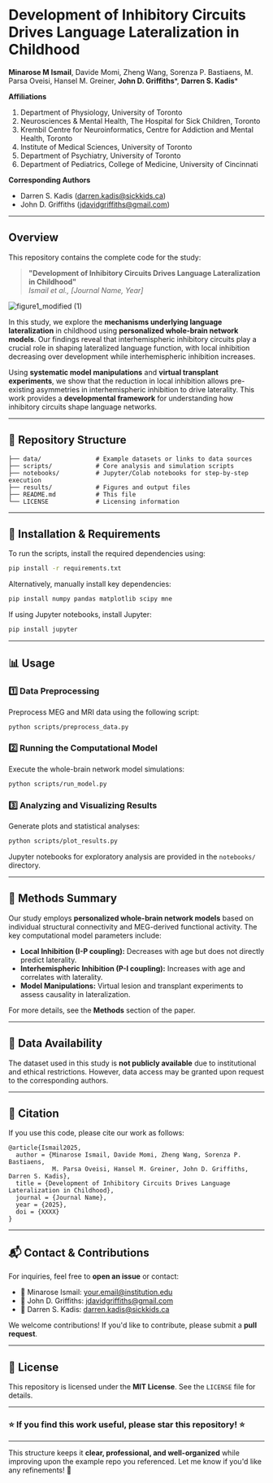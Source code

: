 # **Development of Inhibitory Circuits Drives Language Lateralization in Childhood**  
**Minarose M Ismail**, Davide Momi, Zheng Wang, Sorenza P. Bastiaens, M. Parsa Oveisi, Hansel M. Greiner, **John D. Griffiths***, **Darren S. Kadis***

**Affiliations**  
1. Department of Physiology, University of Toronto  
2. Neurosciences & Mental Health, The Hospital for Sick Children, Toronto  
3. Krembil Centre for Neuroinformatics, Centre for Addiction and Mental Health, Toronto  
4. Institute of Medical Sciences, University of Toronto  
5. Department of Psychiatry, University of Toronto  
6. Department of Pediatrics, College of Medicine, University of Cincinnati  

**Corresponding Authors**    
- Darren S. Kadis ([darren.kadis@sickkids.ca](mailto:darren.kadis@sickkids.ca))
- John D. Griffiths ([jdavidgriffiths@gmail.com](mailto:jdavidgriffiths@gmail.com))  

---

## **Overview**  
This repository contains the complete code for the study:  

> **"Development of Inhibitory Circuits Drives Language Lateralization in Childhood"**  
> *Ismail et al., [Journal Name, Year]*

![figure1_modified (1)](https://github.com/user-attachments/assets/c0a3da7c-89ad-4dee-8a9c-3988d4545b3b)

In this study, we explore the **mechanisms underlying language lateralization** in childhood using **personalized whole-brain network models**. Our findings reveal that interhemispheric inhibitory circuits play a crucial role in shaping lateralized language function, with local inhibition decreasing over development while interhemispheric inhibition increases.  

Using **systematic model manipulations** and **virtual transplant experiments**, we show that the reduction in local inhibition allows pre-existing asymmetries in interhemispheric inhibition to drive laterality. This work provides a **developmental framework** for understanding how inhibitory circuits shape language networks.

---

## **📂 Repository Structure**  
```
├── data/               # Example datasets or links to data sources
├── scripts/            # Core analysis and simulation scripts
├── notebooks/          # Jupyter/Colab notebooks for step-by-step execution
├── results/            # Figures and output files
├── README.md           # This file
└── LICENSE             # Licensing information
```

---

## **🔧 Installation & Requirements**  
To run the scripts, install the required dependencies using:  

```bash
pip install -r requirements.txt
```
Alternatively, manually install key dependencies:  

```bash
pip install numpy pandas matplotlib scipy mne
```

If using Jupyter notebooks, install Jupyter:  
```bash
pip install jupyter
```

---

## **📊 Usage**  

### **1️⃣ Data Preprocessing**  
Preprocess MEG and MRI data using the following script:  
```bash
python scripts/preprocess_data.py
```

### **2️⃣ Running the Computational Model**  
Execute the whole-brain network model simulations:  
```bash
python scripts/run_model.py
```

### **3️⃣ Analyzing and Visualizing Results**  
Generate plots and statistical analyses:  
```bash
python scripts/plot_results.py
```

Jupyter notebooks for exploratory analysis are provided in the `notebooks/` directory.

---

## **🧠 Methods Summary**  
Our study employs **personalized whole-brain network models** based on individual structural connectivity and MEG-derived functional activity. The key computational model parameters include:  

- **Local Inhibition (I-P coupling):** Decreases with age but does not directly predict laterality.  
- **Interhemispheric Inhibition (P-I coupling):** Increases with age and correlates with laterality.  
- **Model Manipulations:** Virtual lesion and transplant experiments to assess causality in lateralization.  

For more details, see the **Methods** section of the paper.

---

## **📜 Data Availability**  
The dataset used in this study is **not publicly available** due to institutional and ethical restrictions. However, data access may be granted upon request to the corresponding authors.  

---

## **📑 Citation**  
If you use this code, please cite our work as follows:  

```
@article{Ismail2025,
  author = {Minarose Ismail, Davide Momi, Zheng Wang, Sorenza P. Bastiaens, 
            M. Parsa Oveisi, Hansel M. Greiner, John D. Griffiths, Darren S. Kadis},
  title = {Development of Inhibitory Circuits Drives Language Lateralization in Childhood},
  journal = {Journal Name},
  year = {2025},
  doi = {XXXX}
}
```

---

## **📬 Contact & Contributions**  
For inquiries, feel free to **open an issue** or contact:  
- 📧 Minarose Ismail: [your.email@institution.edu](mailto:your.email@institution.edu)  
- 📧 John D. Griffiths: [jdavidgriffiths@gmail.com](mailto:jdavidgriffiths@gmail.com)  
- 📧 Darren S. Kadis: [darren.kadis@sickkids.ca](mailto:darren.kadis@sickkids.ca)  

We welcome contributions! If you'd like to contribute, please submit a **pull request**.

---

## **📜 License**  
This repository is licensed under the **MIT License**. See the `LICENSE` file for details.  

---

### **⭐ If you find this work useful, please star this repository! ⭐**  

---

This structure keeps it **clear, professional, and well-organized** while improving upon the example repo you referenced. Let me know if you'd like any refinements! 🚀
